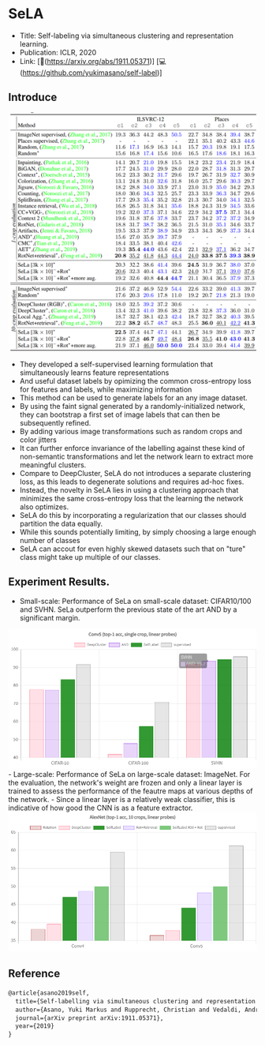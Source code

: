 # SeLA
- Title: Self-labeling via simultaneous clustering and representation learning.
- Publication: ICLR, 2020
- Link: [📖(https://arxiv.org/abs/1911.05371)] [💻(https://github.com/yukimasano/self-label)]

 
## Introduce 
<img width="600" alt="model" src="./img/SeLa_table.png">

- They developed a self-supervised learning formulation that simultaneously learns feature representations
- And useful dataset labels by opimizing the common cross-entropy loss for features and labels, while maximizing information
- This method can be used to generate labels for an any image dataset.
- By using the faint signal generated by a randomly-initialized network, they can bootstrap a first set of image labels that can then be subsequently refined.
- By adding various image transformations such as random crops and color jitters
- It can further enforce invariance of the labelling against these kind of non-semantic transformations and let the network learn to extract more meaningful clusters.
- Compare to DeepCluster, SeLA do not introduces a separate clustering loss, as this leads to degenerate solutions and requires ad-hoc fixes.
- Instead, the novelty in SeLA lies in using a clustering approach that minimizes the same cross-entropy loss that the learning the network also optimizes.
- SeLA do this by incorporating a regularization that our classes should partition the data equally.
- While this sounds potentially limiting, by simply choosing a large enough number of classes
- SeLA can accout for even highly skewed datasets such that on "ture" class might take up multiple of our classes.

## Experiment Results.
- Small-scale: Performance of SeLa on small-scale dataset: CIFAR10/100 and SVHN. SeLa outperform the previous state of the art AND by a significant margin.
<img width="600" alt="experiment" src="./img/SeLA_small_scale.png"> 
- Large-scale: Performance of SeLa on large-scale dataset: ImageNet. For the evaluation, the network's weight are frozen and only a linear layer is trained to assess the performance of the feautre maps at various depths of the network.
- Since a linear layer is a relatively weak classifier, this is indicative of how good the CNN is as a feature extractor.
<img width="600" alt="experiment" src="./img/SeLa_large_scale.png"> 

## Reference
```tex
@article{asano2019self,
  title={Self-labelling via simultaneous clustering and representation learning},
  author={Asano, Yuki Markus and Rupprecht, Christian and Vedaldi, Andrea},
  journal={arXiv preprint arXiv:1911.05371},
  year={2019}
}
```
